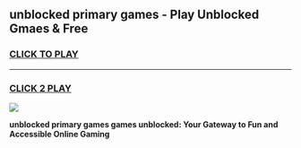 
## unblocked primary games - Play Unblocked Gmaes & Free
<h3>
<a href="https://news.freeplayer.one?title=unblocked_primary_games&ref=16F">CLICK TO PLAY</a></h3>
<hr>

<h3>
<a href="https://news.freeplayer.one?title=unblocked_primary_games&ref=16F">CLICK 2 PLAY</a>
  
</h3>

<a href="https://news.freeplayer.one?title=unblocked_primary_games&ref=16F/"><img src="https://clearcache.store/games.png"></a>


**unblocked primary games games unblocked: Your Gateway to Fun and Accessible Online Gaming**
